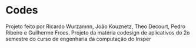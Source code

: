 # Codes

Projeto feito por Ricardo Wurzamnn, João Kouznetz, Theo Decourt, Pedro Ribeiro e Guilherme Froes.
Projeto da matéria codesign de aplicativos do 2o semestre do curso de engenharia da computação do Insper
